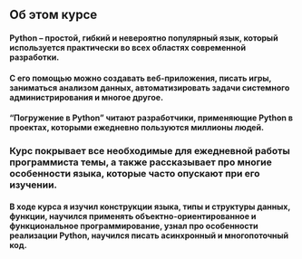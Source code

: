 ## Об этом курсе

#### Python – простой, гибкий и невероятно популярный язык, который используется практически во всех областях современной разработки. 
#### С его помощью можно создавать веб-приложения, писать игры, заниматься анализом данных, автоматизировать задачи системного администрирования и многое другое. 
#### “Погружение в Python” читают разработчики, применяющие Python в проектах, которыми ежедневно пользуются миллионы людей. 
### Курс покрывает все необходимые для ежедневной работы программиста темы, а также рассказывает про многие особенности языка, которые часто опускают при его изучении.

#### В ходе курса я изучил конструкции языка, типы и структуры данных, функции, научился применять объектно-ориентированное и функциональное программирование, узнал про особенности реализации Python, научился писать асинхронный и многопоточный код. 

